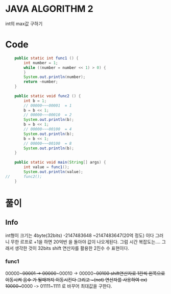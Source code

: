 # JAVA ALGORITHM 2

int의 max값 구하기 

# Code

`````java
	public static int func1 () {
		int number = 1;
	    while ((number = number << 1) > 0) {
	    }
	    System.out.println(number);
	    return ~number;
	}
	
	public static void func2 () {
		int b = 1;
		// 00000~~~00001  = 1
		b = b << 1;
		// 00000~~~00010  = 2
		System.out.println(b);
		b = b << 1;
		// 00000~~~00100  = 4
		System.out.println(b);
		b = b << 1;
		// 00000~~~00100  = 8
		System.out.println(b);
	}
	
	public static void main(String[] args) {
		int value = func1();
		System.out.println(value);
//		func2();
	}
`````

# 풀이
## Info 
int형이 크기는 4byte(32bits)	-2147483648 ~2147483647(20억 정도) 이다 
그러니 무한 르프로 +1을 하면 20억번 을 돌아야 값이 나오게된다. 그럼 시간 복잡도는....
그래서 생각한 것이 32bits shift 연산자를 활용한 2진수 수 표현이다.

### func1 
00000~~~00001 -> 00000~~~00010 -> 00000~~~00100 shift연산자로 1칸씩 왼쪽으로 이동시켜 음수 가 될때까지 이동시킨다 그리고 ~(not) 연산자를 사용하여 ex) 10000~~~0000 -> 01111~1111 로 바꾸어 최대값을 구한다.
